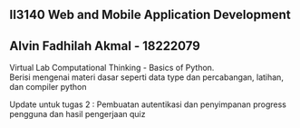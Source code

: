 ## II3140 Web and Mobile Application Development
## Alvin Fadhilah Akmal - 18222079
Virtual Lab Computational Thinking - Basics of Python.  
Berisi mengenai materi dasar seperti data type dan percabangan, latihan, dan compiler python

Update untuk tugas 2 : Pembuatan autentikasi dan penyimpanan progress pengguna dan hasil pengerjaan quiz

